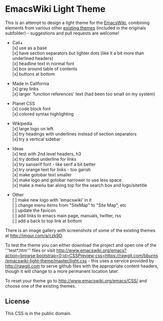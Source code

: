 
EmacsWiki Light Theme
=====================

This is an attempt to design a light theme for the [EmacsWiki](http://emacswiki.org), combining elements from various other [existing themes](http://emacswiki.org/emacs/CSS) (included in the originals subfolder) - suggestions and pull requests are welcome!

* Cali+  
 [x] use as a base  
 [x] have section separators but lighter dots (like it a bit more than underlined headers)  
 [x] headline text in normal font  
 [x] box around table of contents  
 [x] buttons at bottom  
 
* Made in California  
 [x] gray links  
 [x] larger `function references' text (had been too small on my system)  
 
* Planet CSS  
 [x] code block font  
 [x] colored syntax highlighting  
 
* Wikipedia  
 [x] large logo on left  
 [x] try headings with underlines instead of section separators  
 [x] try a vertical sidebar  
 
* Ideas  
 [x] test with 2nd level headers, h3  
 [x] try dotted underline for links  
 [x] try sanserif font - like serif a bit better  
 [x] try orange text for links - too garish  
 [x] make gotobar text smaller  
 [x] make logo and gotobar narrower to use less space  
 [x] make a menu bar along top for the search box and logo/sitetitle  
 
* Other  
 [ ] make new logo with 'emacswiki' in it  
 [ ] change menu items from "SiteMap" to "Site Map", etc  
 [ ] update the favicon  
 [ ] add links to emacs main page, manuals, twitter, rss  
 [ ] add a back to top link at bottom  
 
There is an image gallery with screenshots of some of the existing themes at http://imgur.com/a/czk9D. 

To test the theme you can either download the project and open one of the '''test*.htm''' files or visit  http://www.emacswiki.org/emacs?action=browse;bootstrap=0;id=CSSPreview;css=https://rawgit.com/bburns/emacswiki-light-theme/master/light.css - this uses a service provided by http://rawgit.com to serve github files with the appropriate content headers, though it will change to a more permanent location later. 

To reset your theme go to http://www.emacswiki.org/emacs/CSS/ and choose one of the existing themes. 


License
-------

This CSS is in the public domain. 

